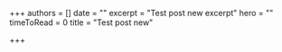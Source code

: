 +++
authors = []
date = ""
excerpt = "Test post new excerpt"
hero = ""
timeToRead = 0
title = "Test post new"

+++
